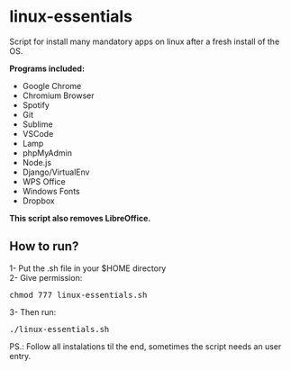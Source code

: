 # linux-essentials
Script for install many mandatory apps on linux after a fresh install of the OS.

<b>Programs included:</b>
<ul>
<li>Google Chrome</li>
<li>Chromium Browser</li>
<li>Spotify</li>
<li>Git</li>
<li>Sublime</li>
<li>VSCode</li>
<li>Lamp</li>
<li>phpMyAdmin</li>
<li>Node.js</li>
<li>Django/VirtualEnv</li>
<li>WPS Office</li>
<li>Windows Fonts</li>
<li>Dropbox</li>
</ul>

<b>This script also removes LibreOffice.</b>

<h2>How to run?</h2>

1- Put the .sh file in your $HOME directory<br>
2- Give permission: <pre>chmod 777 linux-essentials.sh</pre>
3- Then run: <pre>./linux-essentials.sh</pre>

PS.: Follow all instalations til the end, sometimes the script needs an user entry.
